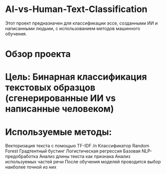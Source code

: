 # AI-vs-Human-Text-Classification
Этот проект предназначен для классификации эссе, созданными ИИ и написанными людьми, с использованием методов машинного обучения.
# Обзор проекта
# Цель: Бинарная классификация текстовых образцов (сгенерированные ИИ vs написанные человеком)
# Используемые методы:
  Векторизация текста с помощью TF-IDF /n
  Классификатор Random Forest
  Градтентный бустинг
  Логистическая регрессия
  Базовая NLP-предобработка
  Анализ длины текста как признака
  Анализ используемых частей речи
После обучения моделей проводится выбор наиболее точной из них
